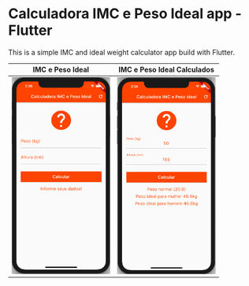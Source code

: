 # Calculadora IMC e Peso Ideal app - Flutter

This is a simple IMC and ideal weight calculator app build with Flutter.

IMC e Peso Ideal            |  IMC e Peso Ideal Calculados            
:-------------------------:|:-------------------------:
<img src="/assets/calculadora_zerada.png" width="200" height="400"/>  |  <img src="/assets/calculo_realizado.png" width="200" height="400"/>
